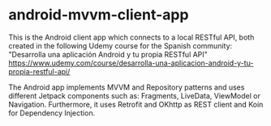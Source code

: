# android-mvvm-client-app

This is the Android client app which connects to a local RESTful API, both created in the following Udemy course for the Spanish community: 
"Desarrolla una aplicación Android y tu propia RESTful API"
https://www.udemy.com/course/desarrolla-una-aplicacion-android-y-tu-propia-restful-api/

The Android app implements MVVM and Repository patterns and uses different Jetpack components 
such as: Fragments, LiveData, ViewModel or Navigation. Furthermore, it uses Retrofit and OKhttp as REST client and Koin for Dependency Injection.
